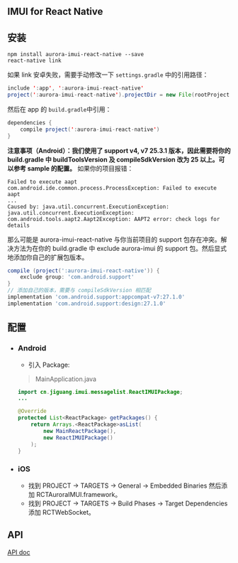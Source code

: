 ## IMUI for React Native

## 安装

```shell
npm install aurora-imui-react-native --save
react-native link
```

如果 link 安卓失败，需要手动修改一下 `settings.gradle` 中的引用路径：

```java
include ':app', ':aurora-imui-react-native'
project(':aurora-imui-react-native').projectDir = new File(rootProject.projectDir, '../node_modules/aurora-imui-react-native/ReactNative/android')
```

然后在 app 的 `build.gradle`中引用：

```java
dependencies {
    compile project(':aurora-imui-react-native')
}
```

**注意事项（Android）：我们使用了 support v4, v7 25.3.1 版本，因此需要将你的 build.gradle 中 buildToolsVersion 及 compileSdkVersion 改为 25 以上。可以参考 sample 的配置。** 如果你的项目报错：

```
Failed to execute aapt
com.android.ide.common.process.ProcessException: Failed to execute aapt
...
Caused by: java.util.concurrent.ExecutionException: java.util.concurrent.ExecutionException: com.android.tools.aapt2.Aapt2Exception: AAPT2 error: check logs for details
```

那么可能是 aurora-imui-react-native 与你当前项目的 support 包存在冲突。解决方法为在你的 build.gradle 中 exclude aurora-imui 的 support 包。然后显式地添加你自己的扩展包版本。

```groovy
compile (project(':aurora-imui-react-native')) {
    exclude group: 'com.android.support'
}
// 添加自己的版本，需要与 compileSdkVersion 相匹配
implementation 'com.android.support:appcompat-v7:27.1.0'
implementation 'com.android.support:design:27.1.0'
```



## 配置

- ### Android

  - 引入 Package:

  > MainApplication.java

  ```java
  import cn.jiguang.imui.messagelist.ReactIMUIPackage;
  ...

  @Override
  protected List<ReactPackage> getPackages() {
      return Arrays.<ReactPackage>asList(
          new MainReactPackage(),
          new ReactIMUIPackage()
      );
  }
  ```


- ### iOS

  - 找到 PROJECT -> TARGETS -> General -> Embedded Binaries  然后添加 RCTAuroraIMUI.framework。
  - 找到 PROJECT -> TARGETS -> Build Phases -> Target Dependencies 添加 RCTWebSocket。

## API

[API doc](./docs/APIs_zh.md)
